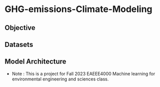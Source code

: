 # GHG-emissions-Climate-Modeling

## Objective

## Datasets

## Model Architecture

* Note : This is a project for Fall 2023 EAEEE4000 Machine learning for environmental engineering and sciences class.
